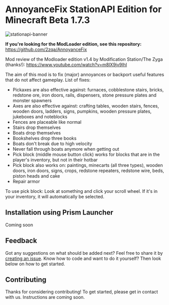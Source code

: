 # AnnoyanceFix StationAPI Edition for Minecraft Beta 1.7.3

![stationapi-banner](https://github.com/telvarost/AnnoyanceFix-StationAPI/assets/25235249/f6331228-f1df-4e48-b33d-e94b46dcc703)

**If you're looking for the ModLoader edition, see this repository:** https://github.com/2zqa/AnnoyanceFix

Mod review of the Modloader edition v1.4 by Modification Station/The Zyga (thanks!): https://www.youtube.com/watch?v=m8lX9jv9lhI

The aim of this mod is to fix (major) annoyances or backport useful features that do not affect gameplay. List of fixes:

- Pickaxes are also effective against: furnaces, cobblestone stairs, bricks, redstone ore, iron doors, rails, dispensers, stone pressure plates and monster spawners
- Axes are also effective against: crafting tables, wooden stairs, fences, wooden doors, ladders, signs, pumpkins, wooden pressure plates, jukeboxes and noteblocks
- Fences are placeable like normal
- Stairs drop themselves
- Boats drop themselves
- Bookshelves drop three books
- Boats don't break due to high velocity
- Never fall through boats anymore when getting out
- Pick block (middle mouse button click) works for blocks that are in the player's inventory, but not in their hotbar
- Pick block also works on: paintings, minecarts (all three types), wooden doors, iron doors, signs, crops, redstone repeaters, redstone wire, beds, piston heads and cake
- Repair armor

To use pick block: Look at something and click your scroll wheel. If it's in your inventory, it will automatically be selected.

## Installation using Prism Launcher

Coming soon

## Feedback

Got any suggestions on what should be added next? Feel free to share it by [creating an issue](https://github.com/telvarost/AnnoyanceFix-StationAPI/issues/new). Know how to code and want to do it yourself? Then look below on how to get started.

## Contributing

Thanks for considering contributing! To get started, please get in contact with us. Instructions are coming soon.